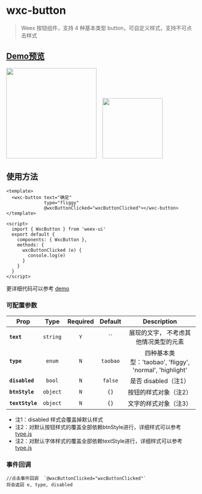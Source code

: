 # wxc-button

> Weex 按钮组件，支持 4 种基本类型 button，可自定义样式，支持不可点击样式

## [Demo预览](https://h5.m.taobao.com/trip/wxc-button/index.html?_wx_tpl=https%3A%2F%2Fh5.m.taobao.com%2Ftrip%2Fwxc-button%2Fdemo%2Findex.native-min.js)

<img src="https://gw.alipayobjects.com/zos/rmsportal/RFOOWyVEvoilJgKYQBcB.gif" width="240"/>&nbsp;&nbsp;&nbsp;&nbsp;<img src="https://img.alicdn.com/tfs/TB1e69sSpXXXXclXXXXXXXXXXXX-200-200.png" width="160"/>

## 使用方法

```vue
<template>
  <wxc-button text="确定"
              type="fliggy"
              @wxcButtonClicked="wxcButtonClicked"></wxc-button>
</template>

<script>
  import { WxcButton } from 'weex-ui'
  export default {
    components: { WxcButton },
    methods: {
      wxcButtonClicked (e) {
        console.log(e)
      }
    }
  }
</script>

```
更详细代码可以参考 [demo](https://github.com/alibaba/weex-ui/blob/master/button/loading/index.vue)

### 可配置参数
| Prop | Type | Required | Default | Description |
| ---- |:----:|:---:|:-------:| :----------:|
| **`text`** | `string` | `Y` | `` | 展现的文字， 不考虑其他情况类型的元素 |
| **`type`** | `enum` | `N` | `taobao` | 四种基本类型：'taobao', 'fliggy', 'normal', 'highlight' |
| **`disabled`** | `bool` | `N` | `false` | 是否 disabled（注1） |
| **`btnStyle`** | `object` | `N` | `{}` | 按钮的样式对象（注2） |
| **`textStyle`** | `object` | `N` | `{}` | 文字的样式对象（注3） |

* 注1：disabled 样式会覆盖掉默认样式
* 注2：对默认按钮样式的覆盖全部依赖btnStyle进行，详细样式可以参考 [type.js](https://github.com/alibaba/weex-ui/blob/master/packages/wxc-button/type.js)
* 注2：对默认字体样式的覆盖全部依赖textStyle进行，详细样式可以参考 [type.js](https://github.com/alibaba/weex-ui/blob/master/packages/wxc-button/type.js)

### 事件回调
```
//点击事件回调  `@wxcButtonClicked="wxcButtonClicked"`
将会返回 e, type, disabled
```
